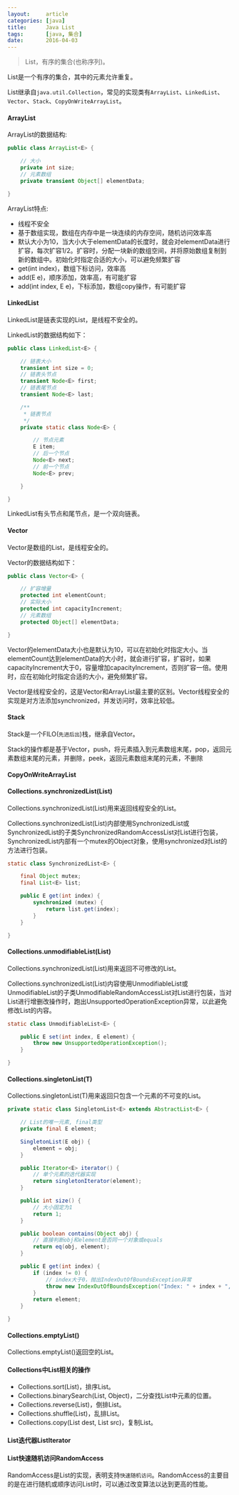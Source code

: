 ```yaml
---
layout:     article
categories: [java]
title:      Java List
tags:       [java, 集合]
date:       2016-04-03
---
```


> List，有序的集合(也称序列)。

List是一个有序的集合，其中的元素允许重复。

List继承自`java.util.Collection`，常见的实现类有`ArrayList`、`LinkedList`、`Vector`、`Stack`、`CopyOnWriteArrayList`。

#### ArrayList

ArrayList的数据结构:

```java
public class ArrayList<E> {

    // 大小
    private int size;
    // 元素数组
    private transient Object[] elementData;

}
```

ArrayList特点:

* 线程不安全
* 基于数组实现，数组在内存中是一块连续的内存空间，随机访问效率高
* 默认大小为10，当大小大于elementData的长度时，就会对elementData进行扩容，每次扩容1/2。扩容时，分配一块新的数组空间，并将原始数组复制到新的数组中。初始化时指定合适的大小，可以避免频繁扩容
* get(int index)，数组下标访问，效率高
* add(E e)，顺序添加，效率高，有可能扩容
* add(int index, E e)，下标添加，数组copy操作，有可能扩容

#### LinkedList

LinkedList是链表实现的List，是线程不安全的。

LinkedList的数据结构如下：

```java
public class LinkedList<E> {

    // 链表大小
    transient int size = 0;
    // 链表头节点
    transient Node<E> first;
    // 链表尾节点
    transient Node<E> last;

    /**
     * 链表节点
     */
    private static class Node<E> {

        // 节点元素
        E item;
        // 后一个节点
        Node<E> next;
        // 前一个节点
        Node<E> prev;

    }

}
```

LinkedList有头节点和尾节点，是一个双向链表。

#### Vector

Vector是数组的List，是线程安全的。

Vector的数据结构如下：

```java
public class Vector<E> {

    // 扩容增量
    protected int elementCount;
    // 实际大小
    protected int capacityIncrement;
    // 元素数组
    protected Object[] elementData;

}
```

Vector的elementData大小也是默认为10，可以在初始化时指定大小。当elementCount达到elementData的大小时，就会进行扩容，扩容时，如果capacityIncrement大于0，容量增加capacityIncrement，否则扩容一倍。使用时，应在初始化时指定合适的大小，避免频繁扩容。

Vector是线程安全的，这是Vector和ArrayList最主要的区别。Vector线程安全的实现是对方法添加synchronized，并发访问时，效率比较低。

#### Stack

Stack是一个FILO(`先进后出`)栈，继承自Vector。

Stack的操作都是基于Vector，push，将元素插入到元素数组末尾，pop，返回元素数组末尾的元素，并删除，peek，返回元素数组末尾的元素，不删除

#### CopyOnWriteArrayList

#### Collections.synchronizedList(List)

Collections.synchronizedList(List)用来返回线程安全的List。

Collections.synchronizedList(List)内部使用SynchronizedList或SynchronizedList的子类SynchronizedRandomAccessList对List进行包装，SynchronizedList内部有一个mutex的Object对象，使用synchronized对List的方法进行包装。

```java
static class SynchronizedList<E> {

    final Object mutex;
    final List<E> list;

    public E get(int index) {
        synchronized (mutex) {
            return list.get(index);
        }
    }

}
```

#### Collections.unmodifiableList(List)

Collections.synchronizedList(List)用来返回不可修改的List。

Collections.synchronizedList(List)内容使用UnmodifiableList或UnmodifiableList的子类UnmodifiableRandomAccessList对List进行包装，当对List进行增删改操作时，跑出UnsupportedOperationException异常，以此避免修改List的内容。

```java
static class UnmodifiableList<E> {

    public E set(int index, E element) {
        throw new UnsupportedOperationException();
    }

}
```

#### Collections.singletonList(T)

Collections.singletonList(T)用来返回只包含一个元素的不可变的List。

```java
private static class SingletonList<E> extends AbstractList<E> {

    // List的唯一元素, final类型
    private final E element;

    SingletonList(E obj) {
        element = obj;
    }

    public Iterator<E> iterator() {
        // 单个元素的迭代器实现
        return singletonIterator(element);
    }

    public int size() {
        // 大小固定为1
        return 1;
    }

    public boolean contains(Object obj) {
        // 直接判断obj和element是否同一个对象或equals
        return eq(obj, element);
    }

    public E get(int index) {
        if (index != 0) {
            // index大于0，抛出IndexOutOfBoundsException异常            
            throw new IndexOutOfBoundsException("Index: " + index + ", Size: 1");
        }
        return element;
    }

}
```

#### Collections.emptyList()

Collections.emptyList()返回空的List。

#### Collections中List相关的操作

* Collections.sort(List)，排序List。
* Collections.binarySearch(List, Object)，二分查找List中元素的位置。
* Collections.reverse(List)，倒排List。
* Collections.shuffle(List)，乱排List。
* Collections.copy(List dest, List src)，复制List。

#### List迭代器ListIterator

#### List快速随机访问RandomAccess

RandomAccess是List的实现，表明支持`快速随机访问`。RandomAccess的主要目的是在进行随机或顺序访问List时，可以通过改变算法以达到更高的性能。
